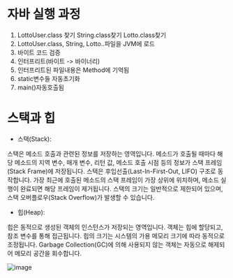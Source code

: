 # 자바 실행 과정

1. LottoUser.class 찾기 String.class찾기 Lotto.class찾기
2. LottoUser.class, String, Lotto..파일을 JVM에 로드 
3. 바이트 코드 검증
4. 인터프리트(바이트 -> 바이너리)
5. 인터프리트된  파일내용은 Method에 기억됨
6. static변수들 자동초기화
7. main()자동호출됨

# 스택과 힙
- 스택(Stack):

스택은 메소드 호출과 관련된 정보를 저장하는 영역입니다.
메소드가 호출될 때마다 해당 메소드의 지역 변수, 매개 변수, 리턴 값, 메소드 호출 시점 등의 정보가 스택 프레임(Stack Frame)에 저장됩니다.
스택은 후입선출(Last-In-First-Out, LIFO) 구조로 동작합니다. 가장 최근에 호출된 메소드의 스택 프레임이 가장 상위에 위치하며, 메소드 실행이 완료되면 해당 프레임이 제거됩니다.
스택의 크기는 일반적으로 제한되어 있으며, 스택 오버플로우(Stack Overflow)가 발생할 수 있습니다.
- 힙(Heap):

힙은 동적으로 생성된 객체의 인스턴스가 저장되는 영역입니다.
객체는 힙에 할당되고, 참조 변수를 통해 접근됩니다.
힙의 크기는 시스템의 가용 메모리 크기에 따라 동적으로 조정됩니다.
Garbage Collection(GC)에 의해 사용되지 않는 객체는 자동으로 해제되어 메모리 공간을 회수합니다.

![image](https://github.com/tnduf6864/TIL/assets/66365553/27105a35-cf0b-42b1-b3c4-dda8f2e385f2)

